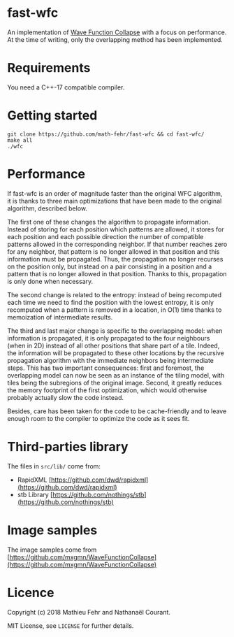 # fast-wfc

An implementation of [Wave Function Collapse](https://github.com/mxgmn/WaveFunctionCollapse) with a focus on performance.
At the time of writing, only the overlapping method has been implemented.

# Requirements

You need a C++-17 compatible compiler.

# Getting started

```
git clone https://github.com/math-fehr/fast-wfc && cd fast-wfc/
make all
./wfc
```

# Performance

If fast-wfc is an order of magnitude faster than the original WFC algorithm, it is thanks to three main optimizations that have been made to the original algorithm, described below.

The first one of these changes the algorithm to propagate information. Instead of storing for each position which patterns are allowed, it stores for each position and each possible direction the number of compatible patterns allowed in the corresponding neighbor. If that number reaches zero for any neighbor, that pattern is no longer allowed in that position and this information must be propagated. Thus, the propagation no longer recurses on the position only, but instead on a pair consisting in a position and a pattern that is no longer allowed in that position. Thanks to this, propagation is only done when necessary.

The second change is related to the entropy: instead of being recomputed each time we need to find the position with the lowest entropy, it is only recomputed when a pattern is removed in a location, in O(1) time thanks to memoization of intermediate results.

The third and last major change is specific to the overlapping model: when information is propagated, it is only propagated to the four neighbours (when in 2D) instead of all other positions that share part of a tile. Indeed, the information will be propagated to these other locations by the recursive propagation algorithm with the immediate neighbors being intermediate steps. This has two important consequences: first and foremost, the overlapping model can now be seen as an instance of the tiling model, with tiles being the subregions of the original image. Second, it greatly reduces the memory footprint of the first optimization, which would otherwise probably actually slow the code instead.

Besides, care has been taken for the code to be cache-friendly and to leave enough room to the compiler to optimize the code as it sees fit. 

# Third-parties library

The files in `src/lib/` come from:
* RapidXML [https://github.com/dwd/rapidxml](https://github.com/dwd/rapidxml)
* stb Library [https://github.com/nothings/stb](https://github.com/nothings/stb)

# Image samples

The image samples come from [https://github.com/mxgmn/WaveFunctionCollapse](https://github.com/mxgmn/WaveFunctionCollapse)

# Licence 

Copyright (c) 2018 Mathieu Fehr and Nathanaël Courant.

MIT License, see `LICENSE` for further details.
